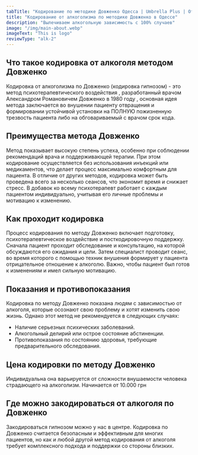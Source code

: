 ```yaml
---
tabTitle: "Кодирование по методике Довженко Одесса | Umbrella Plus | От 1399 грн"
title: "Кодирование от алкоголизма по методике Довженко в Одессе"
description: "Вылечиваем алкогольную зависимость с 100% случаев"
image: "/img/main-about.webp"
imageText: "This is logo"
reviewType: "alk-2"
---
```


## Что такое кодировка от алкоголя методом Довженко

Кодировка от алкоголизма по Довженко (кодировка гипнозом) - это метод психотерапевтического воздействия , разработанный врачом Александром Романовичем Довженко в 1980 году , основная идея метода заключается во внушении пациенту отвращения и формировании устойчивой установки на ПОЛНУЮ пожизненную трезвость пациента либо на обговариваемый с врачом срок кода.

## Преимущества метода Довженко

Метод показывает высокую степень успеха, особенно при соблюдении рекомендаций врача и поддерживающей терапии. При этом кодирование осуществляется без использования инъекций или медикаментов, что делает процесс максимально комфортным для пациента. В отличие от других методов, кодировка может быть проведена всего за несколько сеансов, что экономит время и снижает стресс. В добавок ко всему психотерапевт работает с каждым пациентом индивидуально, учитывая его личные проблемы и мотивацию к изменению.

## Как проходит кодировка

Процесс кодирования по методу Довженко включает подготовку, психотерапевтическое воздействие и посткодировочную поддержку. Сначала пациент проходит обследование и консультацию, на которой обсуждаются его ожидания и цели. Затем специалист проводит сеанс, во время которого с помощью техник внушения формирует у пациента отрицательное отношение к алкоголю. Важно, чтобы пациент был готов к изменениям и имел сильную мотивацию.

## Показания и противопоказания

Кодировка по методу Довженко показана людям с зависимостью от алкоголя, которые осознают свою проблему и хотят изменить свою жизнь. Однако этот метод не рекомендуется в следующих случаях:

- Наличие серьезных психических заболеваний.
- Алкогольный делирий или острое состояние абстиненции.
- Противопоказания по состоянию здоровья, требующие предварительного обследования.

## Цена кодировки по методу Довженко

Индивидуальна она варьируется от сложности внушаемости человека страдающего на алкоголизм.
Начинается от 10.000 грн

## Где можно закодироваться от алкоголя по Довженко

Закодироваться гипнозом можно у нас в центре. Кодировка по Довженко считается безопасным и эффективным для многих пациентов, но как и любой другой метод кодирования от алкоголя требует комплексного подхода и поддержки со стороны близких.
